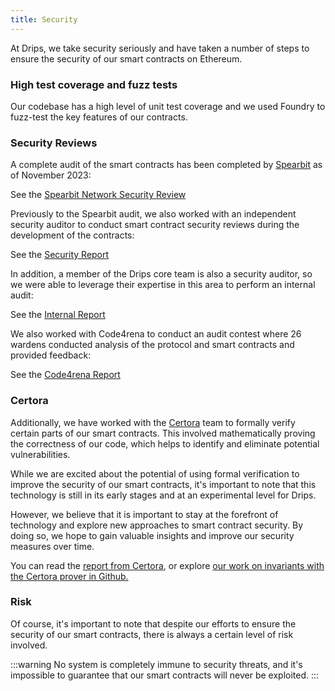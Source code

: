```yaml
---
title: Security
---
```


At Drips, we take security seriously and have taken a number of steps to ensure the security of our smart contracts on Ethereum. 

### High test coverage and fuzz tests

Our codebase has a high level of unit test coverage and we used Foundry to fuzz-test the key features of our contracts.

### Security Reviews

A complete audit of the smart contracts has been completed by [Spearbit](https://spearbit.com/) as of November 2023:

See the [Spearbit Network Security Review](/img/Spearbit_Drips_Network_Security_Review.pdf)

Previously to the Spearbit audit, we also worked with an independent security auditor to conduct smart contract security reviews during the development of the contracts:

See the [Security Report](/img/Drips_Audit_Report.pdf)

In addition, a member of the Drips core team is also a security auditor, so we were able to leverage their expertise in this area to perform an internal audit:

See the [Internal Report](https://hackmd.io/6_EgTHw6TVGlfxls0iKMAQ?view)

We also worked with Code4rena to conduct an audit contest where 26 wardens conducted analysis of the protocol and smart contracts and provided feedback:

See the [Code4rena Report](https://code4rena.com/reports/2023-01-drips)

### Certora

Additionally, we have worked with the [Certora](https://www.certora.com/) team to formally verify certain parts of our smart contracts. This involved mathematically proving the correctness of our code, which helps to identify and eliminate potential vulnerabilities.

While we are excited about the potential of using formal verification to improve the security of our smart contracts, it's important to note that this technology is still in its early stages and at an experimental level for Drips. 

However, we believe that it is important to stay at the forefront of technology and explore new approaches to smart contract security.  By doing so, we hope to gain valuable insights and improve our security measures over time.

You can read the [report from Certora](/img/Certora_Radicle_Drips_Report.pdf), or explore [our work on invariants with the Certora prover in Github.](https://github.com/radicle-dev/drips-contracts/tree/certora)

### Risk

Of course, it's important to note that despite our efforts to ensure the security of our smart contracts, there is always a certain level of risk involved.

:::warning
No system is completely immune to security threats, and it's impossible to guarantee that our smart contracts will never be exploited.
:::
